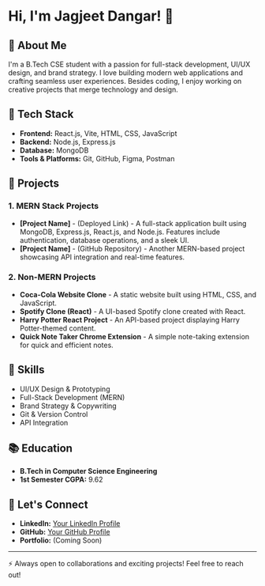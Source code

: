 # Hi, I'm Jagjeet Dangar! 👋

## 🚀 About Me
I'm a B.Tech CSE student with a passion for full-stack development, UI/UX design, and brand strategy. I love building modern web applications and crafting seamless user experiences. Besides coding, I enjoy working on creative projects that merge technology and design.

## 🔧 Tech Stack
- **Frontend:** React.js, Vite, HTML, CSS, JavaScript
- **Backend:** Node.js, Express.js
- **Database:** MongoDB
- **Tools & Platforms:** Git, GitHub, Figma, Postman

## 💼 Projects
### 1. **MERN Stack Projects**
- **[Project Name]** - (Deployed Link) - A full-stack application built using MongoDB, Express.js, React.js, and Node.js. Features include authentication, database operations, and a sleek UI.
- **[Project Name]** - (GitHub Repository) - Another MERN-based project showcasing API integration and real-time features.

### 2. **Non-MERN Projects**
- **Coca-Cola Website Clone** - A static website built using HTML, CSS, and JavaScript.
- **Spotify Clone (React)** - A UI-based Spotify clone created with React.
- **Harry Potter React Project** - An API-based project displaying Harry Potter-themed content.
- **Quick Note Taker Chrome Extension** - A simple note-taking extension for quick and efficient notes.

## 🎯 Skills
- UI/UX Design & Prototyping
- Full-Stack Development (MERN)
- Brand Strategy & Copywriting
- Git & Version Control
- API Integration

## 📚 Education
- **B.Tech in Computer Science Engineering**
- **1st Semester CGPA:** 9.62

## 📌 Let's Connect
- **LinkedIn:** [Your LinkedIn Profile](#)
- **GitHub:** [Your GitHub Profile](#)
- **Portfolio:** (Coming Soon)

---
⚡ Always open to collaborations and exciting projects! Feel free to reach out!
```
